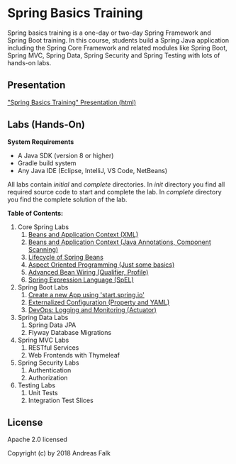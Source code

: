 # Spring Basics Training
Spring basics training is a one-day or two-day Spring Framework and Spring Boot training. In this course, students build a Spring Java application including the Spring Core Framework and related modules like Spring Boot, Spring MVC, Spring Data, Spring Security and Spring Testing with lots of hands-on labs.

## Presentation

["Spring Basics Training" Presentation (html)](https://andifalk.github.io/spring-basics-training/presentation/index.html)

## Labs (Hands-On)

__System Requirements__

* A Java SDK (version 8 or higher)
* Gradle build system
* Any Java IDE (Eclipse, IntelliJ, VS Code, NetBeans)

All labs contain _initial_ and _complete_ directories.
In _init_ directory you find all required source code to start and complete the lab. In _complete_ directory 
you find the complete solution of the lab.

__Table of Contents:__

1. Core Spring Labs
    1. [Beans and Application Context (XML)](https://github.com/andifalk/spring-basics-training/tree/master/lab-1)
    2. [Beans and Application Context (Java Annotations, Component Scanning)](https://github.com/andifalk/spring-basics-training/tree/master/lab-2) 
    3. [Lifecycle of Spring Beans](https://github.com/andifalk/spring-basics-training/tree/master/lab-3)	
    4. [Aspect Oriented Programming (Just some basics)](https://github.com/andifalk/spring-basics-training/tree/master/lab-4)
    5. [Advanced Bean Wiring (Qualifier, Profile)](https://github.com/andifalk/spring-basics-training/tree/master/lab-5)
    6. [Spring Expression Language (SpEL)](https://github.com/andifalk/spring-basics-training/tree/master/lab-6)
2. Spring Boot Labs
    1. [Create a new App using 'start.spring.io'](https://github.com/andifalk/spring-basics-training/tree/master/lab-7)
    2. [Externalized Configuration (Property and YAML)](https://github.com/andifalk/spring-basics-training/tree/master/lab-8)
    3. [DevOps: Logging and Monitoring (Actuator)](https://github.com/andifalk/spring-basics-training/tree/master/lab-9)
3.  Spring Data Labs
    1. Spring Data JPA
    2. Flyway Database Migrations
4.  Spring MVC Labs
    1. RESTful Services
    2. Web Frontends with Thymeleaf
5.  Spring Security Labs
    1. Authentication
    2. Authorization
6.  Testing Labs
    1. Unit Tests
    2. Integration Test Slices

## License

Apache 2.0 licensed

Copyright (c) by 2018 Andreas Falk
